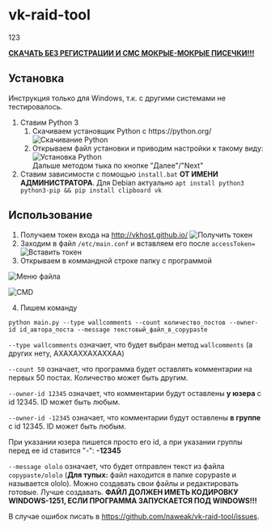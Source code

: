# vk-raid-tool
123

**[СКАЧАТЬ БЕЗ РЕГИСТРАЦИИ И СМС МОКРЫЕ-МОКРЫЕ ПИСЕЧКИ!!!](https://github.com/naweak/vk-raid-tool/archive/master.zip)**

## Установка
Инструкция только для Windows, т.к. с другими системами не тестировалось.
<ol>
  <li>
    Ставим Python 3
    <ol>
      <li>
        Скачиваем установщик Python c https://python.org/
        <img src="https://i.imgur.com/A7cw23B.png" alt="Скачивание Python">
      </li>
      <li>
        Открываем файл установки и приводим настройки к такому виду:
        <img src="https://i.imgur.com/uUwROgs.png" alt="Установка Python"><br />
        Дальше методом тыка по кнопке "Далее"/"Next"
      </li>
    </ol>
  </li>
  <li>
    Ставим зависимости c помощью <code>install.bat</code> <b>ОТ ИМЕНИ АДМИНИСТРАТОРА</b>. Для Debian актуально <code>apt install python3 python3-pip && pip install clipboard vk</code>
  </li>
</ol>

## Использование
1. Получаем токен входа на http://vkhost.github.io/
![Получить токен](https://i.imgur.com/8aYLy6e.png)
2. Заходим в файл `/etc/main.conf` и вставляем его после `accessToken=`
![Вставить токен](https://i.imgur.com/soklOzv.png)
3. Открываем в коммандной строке папку с программой

![Меню файла](https://i.imgur.com/lFaRMCD.png) 

![CMD](https://i.imgur.com/DesLsgW.png)

4. Пишем команду 

```
python main.py --type wallcomments --count количество_постов --owner-id id_автора_поста --message текстовый_файл_в_copypaste
```

`--type wallcomments` означает, что будет выбран метод `wallcomments` (а других нету, АХАХАХХАХАХХАА)

`--count 50` означает, что программа будет оставлять комментарии на первых 50 постах. Количество может быть другим.

`--owner-id 12345` означает, что комментарии будут оставлены **у юзера** с id 12345. ID может быть любым.

`--owner-id -12345` означает, что комментарии будут оставлены **в группе** с id 12345. ID может быть любым.

При указании юзера пишется просто его id, а при указании группы перед ее id ставится "-": **-12345**

`--message ololo` означает, что будет отправлен текст из файла `copypaste/ololo` (**Для тупых:** файл находится в папке copypaste и называется ololo). Можно создавать свои файлы и редактировать готовые. Лучше создавать. **ФАЙЛ ДОЛЖЕН ИМЕТЬ КОДИРОВКУ WINDOWS-1251, ЕСЛИ ПРОГРАММА ЗАПУСКАЕТСЯ ПОД WINDOWS!!!**

В случае ошибок писать в https://github.com/naweak/vk-raid-tool/issues.
